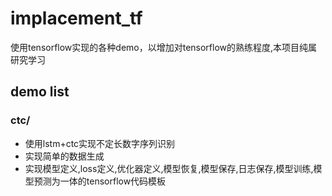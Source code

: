 # implacement_tf

使用tensorflow实现的各种demo，以增加对tensorflow的熟练程度,本项目纯属研究学习

## demo list

### ctc/

- 使用lstm+ctc实现不定长数字序列识别
- 实现简单的数据生成
- 实现模型定义,loss定义,优化器定义,模型恢复,模型保存,日志保存,模型训练,模型预测为一体的tensorflow代码模板
